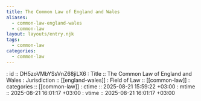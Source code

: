 ```yaml
---
title: The Common Law of England and Wales
aliases:
  - common-law-england-wales
  - common-law
layout: layouts/entry.njk
tags:
  - common-law
categories:
  - common-law
---
```

: id           :: DH5zoVMbYSsVnZ68jiLX6
: Title        :: The Common Law of England and Wales
: Jurisdiction :: [[england-wales]]
: Field of Law :: [[common-law]]
: categories   :: [[common-law]]
: ctime        :: 2025-08-21 15:59:22 +03:00
: mtime        :: 2025-08-21 16:01:17 +03:00
: vtime        :: 2025-08-21 16:01:17 +03:00
